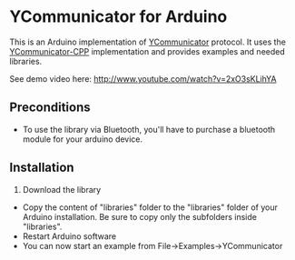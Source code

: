 # YCommunicator for Arduino

This is an Arduino implementation of [YCommunicator](https://github.com/oyagev/YCommunicator) protocol.
It uses the [YCommunicator-CPP](https://github.com/oyagev/YCommunicator-CPP) implementation and provides examples and needed libraries.

See demo video here: http://www.youtube.com/watch?v=2xO3sKLihYA

## Preconditions

 - To use the library via Bluetooth, you'll have to purchase a bluetooth module for your arduino device. 
 

## Installation
 1. Download the library 
 - Copy the content of "libraries" folder to the "libraries" folder of your Arduino installation. 
   Be sure to copy only the subfolders inside "libraries".
 - Restart Arduino software
 - You can now start an example from File->Examples->YCommunicator


